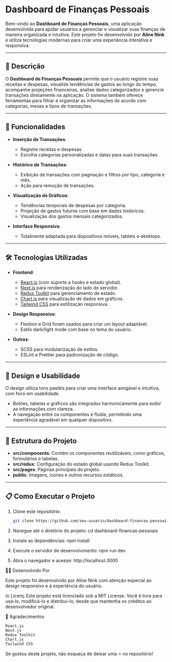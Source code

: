 # Dashboard de Finanças Pessoais

Bem-vindo ao **Dashboard de Finanças Pessoais**, uma aplicação desenvolvida para ajudar usuários a gerenciar e visualizar suas finanças de maneira organizada e intuitiva. Este projeto foi desenvolvido por **Aline Nink** e utiliza tecnologias modernas para criar uma experiência interativa e responsiva.

---

## 📝 Descrição

O **Dashboard de Finanças Pessoais** permite que o usuário registre suas receitas e despesas, visualize tendências de gastos ao longo do tempo, acompanhe projeções financeiras, analise dados categorizados e gerencie transações diretamente na aplicação. O sistema também oferece ferramentas para filtrar e organizar as informações de acordo com categorias, meses e tipos de transações.

---

## 🚀 Funcionalidades

- **Inserção de Transações**:
  - Registre receitas e despesas.
  - Escolha categorias personalizadas e datas para suas transações.
  
- **Histórico de Transações**:
  - Exibição de transações com paginação e filtros por tipo, categoria e mês.
  - Ação para remoção de transações.

- **Visualização de Gráficos**:
  - Tendências temporais de despesas por categoria.
  - Projeção de gastos futuros com base em dados históricos.
  - Visualização dos gastos mensais categorizados.

- **Interface Responsiva**:
  - Totalmente adaptada para dispositivos móveis, tablets e desktops.

---

## 🛠️ Tecnologias Utilizadas

- **Frontend**:
  - [React.js](https://reactjs.org/) (com suporte a hooks e estado global).
  - [Next.js](https://nextjs.org/) para renderização do lado do servidor.
  - [Redux Toolkit](https://redux-toolkit.js.org/) para gerenciamento de estado.
  - [Chart.js](https://www.chartjs.org/) para visualização de dados em gráficos.
  - [Tailwind CSS](https://tailwindcss.com/) para estilização responsiva.

- **Design Responsivo**:
  - Flexbox e Grid foram usados para criar um layout adaptável.
  - Estilo dark/light mode com base no tema do usuário.

- **Outros**:
  - SCSS para modularização de estilos.
  - ESLint e Prettier para padronização de código.

---

## 🎨 Design e Usabilidade

O design utiliza tons pastéis para criar uma interface amigável e intuitiva, com foco em usabilidade. 

- Botões, tabelas e gráficos são integrados harmonicamente para exibir as informações com clareza.
- A navegação entre os componentes é fluida, permitindo uma experiência agradável em qualquer dispositivo.

---

## 📂 Estrutura do Projeto

- **src/components**: Contém os componentes reutilizáveis, como gráficos, formulários e tabelas.
- **src/redux**: Configuração do estado global usando Redux Toolkit.
- **src/pages**: Páginas principais do projeto.
- **public**: Imagens, ícones e outros recursos estáticos.

---

## 📋 Como Executar o Projeto

1. Clone este repositório:
   ```bash
   git clone https://github.com/seu-usuario/dashboard-financas-pessoais.git

2. Navegue até o diretório do projeto:
   cd dashboard-financas-pessoais

3. Instale as dependências:
   npm install

4. Execute o servidor de desenvolvimento:
   npm run dev

5. Abra o navegador e acesse:
    http://localhost:3000

🧑‍💻 Desenvolvido Por

Este projeto foi desenvolvido por Aline Nink com atenção especial ao design responsivo e à experiência do usuário.

⚖️ Licenç
Este projeto está licenciado sob a MIT License. Você é livre para usá-lo, modificá-lo e distribuí-lo, desde que mantenha os créditos ao desenvolvedor original.


🌟 Agradecimentos

    React.js
    Next.js
    Redux Toolkit
    Chart.js
    Tailwind CSS

Se gostou deste projeto, não esqueça de deixar uma ⭐ no repositório!
